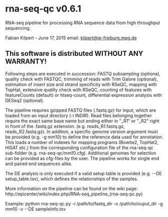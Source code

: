 rna-seq-qc v0.6.1
=================

RNA-seq pipeline for processing RNA sequence data from high throughput sequencing.

Fabian Kilpert - June 17, 2015
email: kilpert@ie-freiburg.mpg.de

This software is distributed WITHOUT ANY WARRANTY!
--------------------------------------------------

Following steps are executed in succession: FASTQ subsampling (optiona), quality check
with FASTQC, trimming of reads with Trim Galore (optional), estimation of insert size
and strand specificity with RSeQC, mapping with TopHat, extensive quality check with RSeQC,
counting of features with featureCounts (default) or htseq-count, differential expression
analysis with DESeq2 (optional).

The pipeline requires gzipped FASTQ files (.fastq.gz) for input, which are loaded
from an input directory (-i INDIR). Read files belonging together require the exact same
base name but ending either in "_R1" or "_R2" right in front of the .fastq.gz extension.
(e.g. reads_R1.fastq.gz, reads_R2.fastq.gz). In addition, a specific genome version argument
must be provided (e.g. -g mm10) to define the reference data used for annotation.
This loads a number of indexes for mapping programs (Bowtie2, TopHat2, HISAT etc.) from the
corresponding configuration file of the rna-seq-qc sub-folder (e.g. rna-seq-qc/mm10.cfg).
Additional genomes for selection can be provided as cfg-files by the user. The pipeline
works for single end and paired end sequences alike.

The DE analysis is only executed if a valid setup table is provided
(e.g. --DE setup_table.tsv), which defines the relationships of the samples.

More information on the pipeline can be found on the wiki page:
http://epicenter/wiki/index.php/RNA-seq_pipeline_(rna-seq-pc.py)

Example:
    python rna-seq-qc.py -i /path/to/fastq_dir -o /path/to/ouput_dir -g mm10 -v --DE sampleInfo.tsv